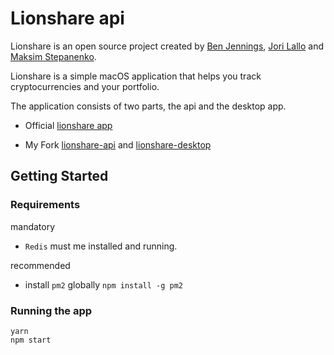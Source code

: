 # Lionshare api

Lionshare is an open source project created by [Ben Jennings](https://twitter.com/benjennin_gs), [Jori Lallo](https://twitter.com/jorilallo) and [Maksim Stepanenko](https://twitter.com/maksim_s).

Lionshare is a simple macOS application that helps you track cryptocurrencies and
your portfolio.

The application consists of two parts, the api and the desktop app.

- Official [lionshare app](https://github.com/lionsharecapital)

- My Fork [lionshare-api](https://goo.gl/5SDuh5) and [lionshare-desktop](https://goo.gl/0QRnK9)


## Getting Started

### Requirements

mandatory

- `Redis` must me installed and running.

recommended

- install `pm2` globally `npm install -g pm2`


### Running the app

```shell
yarn
npm start
```

